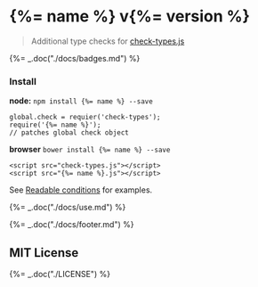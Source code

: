 # {%= name %} v{%= version %}

> Additional type checks for [check-types.js](https://github.com/philbooth/check-types.js)

{%= _.doc("./docs/badges.md") %}

### Install

**node:** `npm install {%= name %} --save`

    global.check = requier('check-types');
    require('{%= name %}');
    // patches global check object

**browser** `bower install {%= name %} --save`

    <script src="check-types.js"></script>
    <script src="{%= name %}.js"></script>

See [Readable conditions](http://bahmutov.calepin.co/readable-conditions-using-check-typesjs.html)
for examples.

{%= _.doc("./docs/use.md") %}

{%= _.doc("./docs/footer.md") %}

## MIT License

{%= _.doc("./LICENSE") %}

